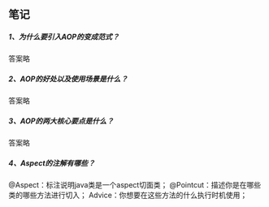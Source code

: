 ## 笔记
##### 1、为什么要引入AOP的变成范式？
答案略
##### 2、AOP的好处以及使用场景是什么？
答案略
##### 3、AOP的两大核心要点是什么？
答案略
##### 4、Aspect的注解有哪些？
@Aspect：标注说明java类是一个aspect切面类；
@Pointcut：描述你是在哪些类的哪些方法进行切入；
Advice：你想要在这些方法的什么执行时机使用；